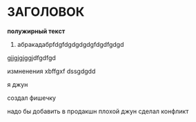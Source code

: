# ЗАГОЛОВОК

**полужирный текст**


1. абракадабрfdgfdgdgdgdgfdgdfgdgd

gjjgjgjggjdfgdfgd

измненения
xbffgxf
dssgdgdd 

я джун

создал фишечку

надо бы добавить в продакшн
плохой джун сделал конфликт
